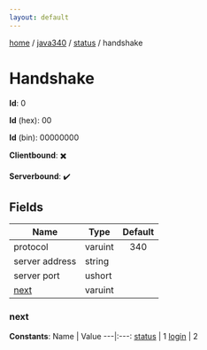 ```yaml
---
layout: default
---
```


[home](/)  /  [java340](/protocol/java340)  /  [status](/protocol/java340/status)  /  handshake

# Handshake

**Id**: 0

**Id** (hex): 00

**Id** (bin): 00000000

**Clientbound**: ✖️

**Serverbound**: ✔️

## Fields

Name | Type | Default
---|---|:---:
protocol | varuint | 340
server address | string | 
server port | ushort | 
[next](#next) | varuint | 

### next

**Constants**:
Name | Value
---|:---:
[status](next_status) | 1
[login](next_login) | 2

